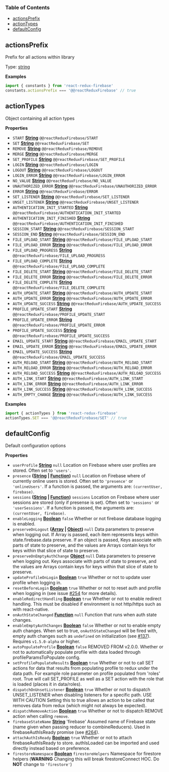 <!-- Generated by documentation.js. Update this documentation by updating the source code. -->

### Table of Contents

-   [actionsPrefix](#actionsprefix)
-   [actionTypes](#actiontypes)
-   [defaultConfig](#defaultconfig)

## actionsPrefix

Prefix for all actions within library

Type: [string](https://developer.mozilla.org/en-US/docs/Web/JavaScript/Reference/Global_Objects/String)

**Examples**

```javascript
import { constants } from 'react-redux-firebase'
constants.actionsPrefix === '@@reactReduxFirebase' // true
```

## actionTypes

Object containing all action types

**Properties**

-   `START` **[String](https://developer.mozilla.org/en-US/docs/Web/JavaScript/Reference/Global_Objects/String)** `@@reactReduxFirebase/START`
-   `SET` **[String](https://developer.mozilla.org/en-US/docs/Web/JavaScript/Reference/Global_Objects/String)** `@@reactReduxFirebase/SET`
-   `REMOVE` **[String](https://developer.mozilla.org/en-US/docs/Web/JavaScript/Reference/Global_Objects/String)** `@@reactReduxFirebase/REMOVE`
-   `MERGE` **[String](https://developer.mozilla.org/en-US/docs/Web/JavaScript/Reference/Global_Objects/String)** `@@reactReduxFirebase/MERGE`
-   `SET_PROFILE` **[String](https://developer.mozilla.org/en-US/docs/Web/JavaScript/Reference/Global_Objects/String)** `@@reactReduxFirebase/SET_PROFILE`
-   `LOGIN` **[String](https://developer.mozilla.org/en-US/docs/Web/JavaScript/Reference/Global_Objects/String)** `@@reactReduxFirebase/LOGIN`
-   `LOGOUT` **[String](https://developer.mozilla.org/en-US/docs/Web/JavaScript/Reference/Global_Objects/String)** `@@reactReduxFirebase/LOGOUT`
-   `LOGIN_ERROR` **[String](https://developer.mozilla.org/en-US/docs/Web/JavaScript/Reference/Global_Objects/String)** `@@reactReduxFirebase/LOGIN_ERROR`
-   `NO_VALUE` **[String](https://developer.mozilla.org/en-US/docs/Web/JavaScript/Reference/Global_Objects/String)** `@@reactReduxFirebase/NO_VALUE`
-   `UNAUTHORIZED_ERROR` **[String](https://developer.mozilla.org/en-US/docs/Web/JavaScript/Reference/Global_Objects/String)** `@@reactReduxFirebase/UNAUTHORIZED_ERROR`
-   `ERROR` **[String](https://developer.mozilla.org/en-US/docs/Web/JavaScript/Reference/Global_Objects/String)** `@@reactReduxFirebase/ERROR`
-   `SET_LISTENER` **[String](https://developer.mozilla.org/en-US/docs/Web/JavaScript/Reference/Global_Objects/String)** `@@reactReduxFirebase/SET_LISTENER`
-   `UNSET_LISTENER` **[String](https://developer.mozilla.org/en-US/docs/Web/JavaScript/Reference/Global_Objects/String)** `@@reactReduxFirebase/UNSET_LISTENER`
-   `AUTHENTICATION_INIT_STARTED` **[String](https://developer.mozilla.org/en-US/docs/Web/JavaScript/Reference/Global_Objects/String)** `@@reactReduxFirebase/AUTHENTICATION_INIT_STARTED`
-   `AUTHENTICATION_INIT_FINISHED` **[String](https://developer.mozilla.org/en-US/docs/Web/JavaScript/Reference/Global_Objects/String)** `@@reactReduxFirebase/AUTHENTICATION_INIT_FINISHED`
-   `SESSION_START` **[String](https://developer.mozilla.org/en-US/docs/Web/JavaScript/Reference/Global_Objects/String)** `@@reactReduxFirebase/SESSION_START`
-   `SESSION_END` **[String](https://developer.mozilla.org/en-US/docs/Web/JavaScript/Reference/Global_Objects/String)** `@@reactReduxFirebase/SESSION_END`
-   `FILE_UPLOAD_START` **[String](https://developer.mozilla.org/en-US/docs/Web/JavaScript/Reference/Global_Objects/String)** `@@reactReduxFirebase/FILE_UPLOAD_START`
-   `FILE_UPLOAD_ERROR` **[String](https://developer.mozilla.org/en-US/docs/Web/JavaScript/Reference/Global_Objects/String)** `@@reactReduxFirebase/FILE_UPLOAD_ERROR`
-   `FILE_UPLOAD_PROGRESS` **[String](https://developer.mozilla.org/en-US/docs/Web/JavaScript/Reference/Global_Objects/String)** `@@reactReduxFirebase/FILE_UPLOAD_PROGRESS`
-   `FILE_UPLOAD_COMPLETE` **[String](https://developer.mozilla.org/en-US/docs/Web/JavaScript/Reference/Global_Objects/String)** `@@reactReduxFirebase/FILE_UPLOAD_COMPLETE`
-   `FILE_DELETE_START` **[String](https://developer.mozilla.org/en-US/docs/Web/JavaScript/Reference/Global_Objects/String)** `@@reactReduxFirebase/FILE_DELETE_START`
-   `FILE_DELETE_ERROR` **[String](https://developer.mozilla.org/en-US/docs/Web/JavaScript/Reference/Global_Objects/String)** `@@reactReduxFirebase/FILE_DELETE_ERROR`
-   `FILE_DELETE_COMPLETE` **[String](https://developer.mozilla.org/en-US/docs/Web/JavaScript/Reference/Global_Objects/String)** `@@reactReduxFirebase/FILE_DELETE_COMPLETE`
-   `AUTH_UPDATE_START` **[String](https://developer.mozilla.org/en-US/docs/Web/JavaScript/Reference/Global_Objects/String)** `@@reactReduxFirebase/AUTH_UPDATE_START`
-   `AUTH_UPDATE_ERROR` **[String](https://developer.mozilla.org/en-US/docs/Web/JavaScript/Reference/Global_Objects/String)** `@@reactReduxFirebase/AUTH_UPDATE_ERROR`
-   `AUTH_UPDATE_SUCCESS` **[String](https://developer.mozilla.org/en-US/docs/Web/JavaScript/Reference/Global_Objects/String)** `@@reactReduxFirebase/AUTH_UPDATE_SUCCESS`
-   `PROFILE_UPDATE_START` **[String](https://developer.mozilla.org/en-US/docs/Web/JavaScript/Reference/Global_Objects/String)** `@@reactReduxFirebase/PROFILE_UPDATE_START`
-   `PROFILE_UPDATE_ERROR` **[String](https://developer.mozilla.org/en-US/docs/Web/JavaScript/Reference/Global_Objects/String)** `@@reactReduxFirebase/PROFILE_UPDATE_ERROR`
-   `PROFILE_UPDATE_SUCCESS` **[String](https://developer.mozilla.org/en-US/docs/Web/JavaScript/Reference/Global_Objects/String)** `@@reactReduxFirebase/PROFILE_UPDATE_SUCCESS`
-   `EMAIL_UPDATE_START` **[String](https://developer.mozilla.org/en-US/docs/Web/JavaScript/Reference/Global_Objects/String)** `@@reactReduxFirebase/EMAIL_UPDATE_START`
-   `EMAIL_UPDATE_ERROR` **[String](https://developer.mozilla.org/en-US/docs/Web/JavaScript/Reference/Global_Objects/String)** `@@reactReduxFirebase/EMAIL_UPDATE_ERROR`
-   `EMAIL_UPDATE_SUCCESS` **[String](https://developer.mozilla.org/en-US/docs/Web/JavaScript/Reference/Global_Objects/String)** `@@reactReduxFirebase/EMAIL_UPDATE_SUCCESS`
-   `AUTH_RELOAD_START` **[String](https://developer.mozilla.org/en-US/docs/Web/JavaScript/Reference/Global_Objects/String)** `@@reactReduxFirebase/AUTH_RELOAD_START`
-   `AUTH_RELOAD_ERROR` **[String](https://developer.mozilla.org/en-US/docs/Web/JavaScript/Reference/Global_Objects/String)** `@@reactReduxFirebase/AUTH_RELOAD_ERROR`
-   `AUTH_RELOAD_SUCCESS` **[String](https://developer.mozilla.org/en-US/docs/Web/JavaScript/Reference/Global_Objects/String)** `@@reactReduxFirebase/AUTH_RELOAD_SUCCESS`
-   `AUTH_LINK_START` **[String](https://developer.mozilla.org/en-US/docs/Web/JavaScript/Reference/Global_Objects/String)** `@@reactReduxFirebase/AUTH_LINK_START`
-   `AUTH_LINK_ERROR` **[String](https://developer.mozilla.org/en-US/docs/Web/JavaScript/Reference/Global_Objects/String)** `@@reactReduxFirebase/AUTH_LINK_ERROR`
-   `AUTH_LINK_SUCCESS` **[String](https://developer.mozilla.org/en-US/docs/Web/JavaScript/Reference/Global_Objects/String)** `@@reactReduxFirebase/AUTH_LINK_SUCCESS`
-   `AUTH_EMPTY_CHANGE` **[String](https://developer.mozilla.org/en-US/docs/Web/JavaScript/Reference/Global_Objects/String)** `@@reactReduxFirebase/AUTH_LINK_SUCCESS`

**Examples**

```javascript
import { actionTypes } from 'react-redux-firebase'
actionTypes.SET === '@@reactReduxFirebase/SET' // true
```

## defaultConfig

Default configuration options

**Properties**

-   `userProfile` **[String](https://developer.mozilla.org/en-US/docs/Web/JavaScript/Reference/Global_Objects/String)** `null` Location on Firebase where user
    profiles are stored. Often set to `'users'`.
-   `presence` **([String](https://developer.mozilla.org/en-US/docs/Web/JavaScript/Reference/Global_Objects/String) \| [Function](https://developer.mozilla.org/en-US/docs/Web/JavaScript/Reference/Statements/function))** `null` Location on Firebase where of currently
    online users is stored. Often set to `'presence'` or `'onlineUsers'`. If a function
    is passed, the arguments are: `(currentUser, firebase)`.
-   `sessions` **([String](https://developer.mozilla.org/en-US/docs/Web/JavaScript/Reference/Global_Objects/String) \| [Function](https://developer.mozilla.org/en-US/docs/Web/JavaScript/Reference/Statements/function))** `sessions` Location on Firebase where user
    sessions are stored (only if presense is set). Often set to `'sessions'` or
    `'userSessions'`. If a function is passed, the arguments are: `(currentUser, firebase)`.
-   `enableLogging` **[Boolean](https://developer.mozilla.org/en-US/docs/Web/JavaScript/Reference/Global_Objects/Boolean)** `false` Whether or not firebase
    database logging is enabled.
-   `preserveOnLogout` **([Array](https://developer.mozilla.org/en-US/docs/Web/JavaScript/Reference/Global_Objects/Array) \| [Object](https://developer.mozilla.org/en-US/docs/Web/JavaScript/Reference/Global_Objects/Object))** `null` Data parameters to
    preserve when logging out. If Array is passed, each item represents keys
    within state.firebase.data preserve. If an object is passed, Keys associate
    with parts of state to preserve, and the values are Arrays contain keys
    for keys within that slice of state to preserve.
-   `preserveOnEmptyAuthChange` **[Object](https://developer.mozilla.org/en-US/docs/Web/JavaScript/Reference/Global_Objects/Object)** `null` Data parameters to
    preserve when logging out. Keys associate with parts of state to preserve,
    and the values are Arrays contain keys for keys within that slice of state
    to preserve.
-   `updateProfileOnLogin` **[Boolean](https://developer.mozilla.org/en-US/docs/Web/JavaScript/Reference/Global_Objects/Boolean)** `true` Whether or not to update
    user profile when logging in.
-   `resetBeforeLogin` **[Boolean](https://developer.mozilla.org/en-US/docs/Web/JavaScript/Reference/Global_Objects/Boolean)** `true` Whether or not to reset auth
    and profile when logging in (see issue
    [#254](https://github.com/prescottprue/react-redux-firebase/issues/254)
    for more details).
-   `enableRedirectHandling` **[Boolean](https://developer.mozilla.org/en-US/docs/Web/JavaScript/Reference/Global_Objects/Boolean)** `true` Whether or not to enable
    redirect handling. This must be disabled if environment is not http/https
    such as with react-native.
-   `onAuthStateChanged` **[Function](https://developer.mozilla.org/en-US/docs/Web/JavaScript/Reference/Statements/function)** `null` Function that runs when
    auth state changes.
-   `enableEmptyAuthChanges` **[Boolean](https://developer.mozilla.org/en-US/docs/Web/JavaScript/Reference/Global_Objects/Boolean)** `false` Whether or not to enable
    empty auth changes. When set to true, `onAuthStateChanged` will be fired with,
    empty auth changes such as `undefined` on initialization
    (see [#137](https://github.com/prescottprue/react-redux-firebase/issues/137)).
    Requires `v1.5.0-alpha` or higher.
-   `autoPopulateProfile` **[Boolean](https://developer.mozilla.org/en-US/docs/Web/JavaScript/Reference/Global_Objects/Boolean)** `false` REMOVED FROM v2.0.0. Whether or not to
    automatically populate profile with data loaded through
    profileParamsToPopulate config.
-   `setProfilePopulateResults` **[Boolean](https://developer.mozilla.org/en-US/docs/Web/JavaScript/Reference/Global_Objects/Boolean)** `true` Whether or not to
    call SET actions for data that results from populating profile to redux under
    the data path. For example role parameter on profile populated from 'roles'
    root. True will call SET_PROFILE as well as a SET action with the role that
    is loaded (places it in data/roles).
-   `dispatchOnUnsetListener` **[Boolean](https://developer.mozilla.org/en-US/docs/Web/JavaScript/Reference/Global_Objects/Boolean)** `true` Whether or not to
    dispatch UNSET_LISTENER when disabling listeners for a specific path. USE WITH CAUTION
    Setting this to true allows an action to be called that removes data
    from redux (which might not always be expected).
-   `dispatchRemoveAction` **[Boolean](https://developer.mozilla.org/en-US/docs/Web/JavaScript/Reference/Global_Objects/Boolean)** `true` Whether or not to
    dispatch REMOVE action when calling `remove`.
-   `firebaseStateName` **[String](https://developer.mozilla.org/en-US/docs/Web/JavaScript/Reference/Global_Objects/String)** 'firebase' Assumed name of Firebase
    state (name given when passing reducer to combineReducers). Used in
    firebaseAuthIsReady promise (see
    [#264](https://github.com/prescottprue/react-redux-firebase/issues/264)).
-   `attachAuthIsReady` **[Boolean](https://developer.mozilla.org/en-US/docs/Web/JavaScript/Reference/Global_Objects/Boolean)** `true` Whether or not to attach
    firebaseAuthIsReady to store. authIsLoaded can be imported and used
    directly instead based on preference.
-   `firestoreNamespace` **[Boolean](https://developer.mozilla.org/en-US/docs/Web/JavaScript/Reference/Global_Objects/Boolean)** `firestoreHelpers` Namespace for
    firestore helpers (**WARNING** Changing this will break firestoreConnect HOC.
    Do **NOT** change to `'firestore'`)
